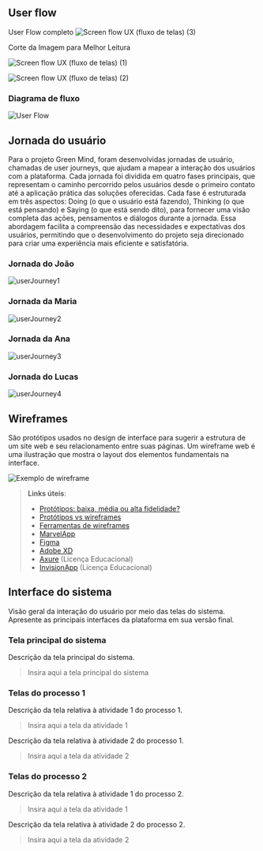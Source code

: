 

 ## User flow



User Flow completo
![Screen flow UX (fluxo de telas) (3)](https://github.com/user-attachments/assets/c426e3e3-19cc-4414-8868-b714c8772b04)

Corte da Imagem para Melhor Leitura 

![Screen flow UX (fluxo de telas) (1)](https://github.com/user-attachments/assets/7a8450af-87a5-448b-abc7-cf52a6de2db8)

![Screen flow UX (fluxo de telas) (2)](https://github.com/user-attachments/assets/2f201b2f-ad9e-4633-81e3-ccb763a6cc36)



### Diagrama de fluxo



![User Flow](https://github.com/user-attachments/assets/88e68bd2-b358-42e8-b1d9-f1ff46bc9b6d)


## Jornada do usuário
Para o projeto Green Mind, foram desenvolvidas jornadas de usuário, chamadas de user journeys, que ajudam a mapear a interação dos usuários com a plataforma. Cada jornada foi dividida em quatro fases principais, que representam o caminho percorrido pelos usuários desde o primeiro contato até a aplicação prática das soluções oferecidas. Cada fase é estruturada em três aspectos: Doing (o que o usuário está fazendo), Thinking (o que está pensando) e Saying (o que está sendo dito), para fornecer uma visão completa das ações, pensamentos e diálogos durante a jornada. Essa abordagem facilita a compreensão das necessidades e expectativas dos usuários, permitindo que o desenvolvimento do projeto seja direcionado para criar uma experiência mais eficiente e satisfatória.

### Jornada do João
![userJourney1](https://github.com/user-attachments/assets/c52acae4-9a9b-4421-b954-5b90327d7f2d)

### Jornada da Maria
![userJourney2](https://github.com/user-attachments/assets/dfb9e106-2ddd-4185-b6ac-cf5795f1b321)


### Jornada da Ana
![userJourney3](https://github.com/user-attachments/assets/90c495c7-865b-4d53-b778-443f5b603c91)


### Jornada do Lucas
![userJourney4](https://github.com/user-attachments/assets/b1c4191c-7965-48fe-b9ea-c3e7fdf42355)


## Wireframes

São protótipos usados no design de interface para sugerir a estrutura de um site web e seu relacionamento entre suas páginas. Um wireframe web é uma ilustração que mostra o layout dos elementos fundamentais na interface.

![Exemplo de wireframe](images/wireframe.png)
 
> **Links úteis**:
> - [Protótipos: baixa, média ou alta fidelidade?](https://medium.com/ladies-that-ux-br/prot%C3%B3tipos-baixa-m%C3%A9dia-ou-alta-fidelidade-71d897559135)
> - [Protótipos vs wireframes](https://www.nngroup.com/videos/prototypes-vs-wireframes-ux-projects/)
> - [Ferramentas de wireframes](https://rockcontent.com/blog/wireframes/)
> - [MarvelApp](https://marvelapp.com/developers/documentation/tutorials/)
> - [Figma](https://www.figma.com/)
> - [Adobe XD](https://www.adobe.com/br/products/xd.html#scroll)
> - [Axure](https://www.axure.com/edu) (Licença Educacional)
> - [InvisionApp](https://www.invisionapp.com/) (Licença Educacional)


## Interface do sistema

Visão geral da interação do usuário por meio das telas do sistema. Apresente as principais interfaces da plataforma em sua versão final.

### Tela principal do sistema

Descrição da tela principal do sistema.

> Insira aqui a tela principal do sistema


###  Telas do processo 1

Descrição da tela relativa à atividade 1 do processo 1.

> Insira aqui a tela da atividade 1

Descrição da tela relativa à atividade 2 do processo 1.

> Insira aqui a tela da atividade 2


### Telas do processo 2

Descrição da tela relativa à atividade 1 do processo 2.

> Insira aqui a tela da atividade 1

Descrição da tela relativa à atividade 2 do processo 2.

> Insira aqui a tela da atividade 2
